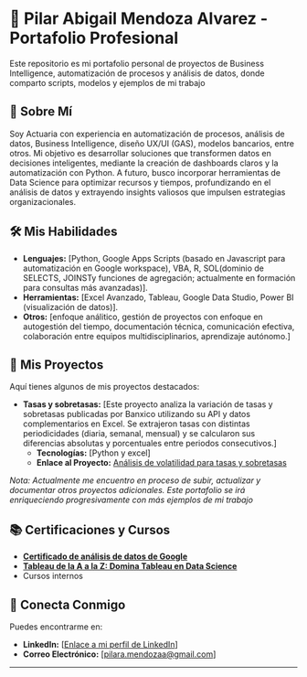# 💼 Pilar Abigail Mendoza Alvarez - Portafolio Profesional

Este repositorio es mi portafolio personal de proyectos de Business Intelligence, automatización de procesos y análisis de datos, donde comparto scripts, modelos y ejemplos de mi trabajo

## 🚀 Sobre Mí

Soy Actuaria con experiencia en automatización de procesos, análisis de datos, Business Intelligence, diseño UX/UI (GAS), modelos bancarios, entre otros. Mi objetivo es desarrollar soluciones que transformen datos en decisiones inteligentes, mediante la creación de dashboards claros y la automatización con Python. A futuro, busco incorporar herramientas de Data Science para optimizar recursos y tiempos, profundizando en el análisis de datos y extrayendo insights valiosos que impulsen estrategias organizacionales.

## 🛠️ Mis Habilidades

*   **Lenguajes:** [Python, Google Apps Scripts (basado en Javascript para automatización en Google workspace), VBA, R, SOL(dominio de SELECTS, JOINSTy funciones de
agregación; actualmente en formación para consultas más avanzadas)].
*   **Herramientas:**  [Excel Avanzado, Tableau, Google Data Studio, Power BI (visualización de datos)].
*   **Otros:** [enfoque análitico, gestión de proyectos con enfoque en autogestión del tiempo, documentación técnica, comunicación efectiva, colaboración entre equipos multidisciplinarios, aprendizaje autónomo.]

## 📂 Mis Proyectos

Aquí tienes algunos de mis proyectos destacados:

  *   **Tasas y sobretasas:** [Este proyecto analiza la variación de tasas y sobretasas publicadas por Banxico utilizando su API y datos complementarios en Excel. Se extrajeron tasas con distintas periodicidades (diaria, semanal, mensual) y se calcularon sus diferencias absolutas y porcentuales entre periodos consecutivos.]
      *   **Tecnologías:** [Python y excel]
      *   **Enlace al Proyecto:** [Análisis de volatilidad para tasas y sobretasas](https://github.com/pilarmendoza-00/Portafolio/tree/2221cab0c4d606aa1d665ee4869c6bd662b26479/Proyectos/Tasas%20y%20sobretasa)

*Nota: Actualmente me encuentro en proceso de subir, actualizar y documentar otros proyectos adicionales. Este portafolio se irá enriqueciendo progresivamente con más ejemplos de mi trabajo*

## 📚 Certificaciones y Cursos

* **[Certificado de análisis de datos de Google](https://www.credly.com/badges/9a97e825-c989-4010-ab01-2eafca42fdd5/linked_in_profile)**
* **[Tableau de la A a la Z: Domina Tableau en Data Science](https://www.udemy.com/certificate/UC-0a68bdfe-2182-4439-8f9d-44258eb604e0/)**
* Cursos internos 

## 🔗 Conecta Conmigo

Puedes encontrarme en:

*   **LinkedIn:** [[Enlace a mi perfil de LinkedIn](https://www.linkedin.com/in/pilar-abigail-mendoza-alvarez-2a757421a/)]
*   **Correo Electrónico:** [pilara.mendozaa@gmail.com]

---
